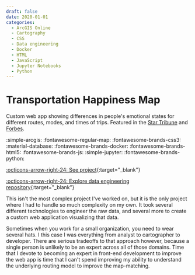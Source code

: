 ```yaml
---
draft: false 
date: 2020-01-01
categories:
  - ArcGIS Online
  - Cartography
  - CSS
  - Data engineering
  - Docker
  - HTML
  - JavaScript
  - Jupyter Notebooks
  - Python  
---
```


# Transportation Happiness Map

Custom web app showing differences in people's emotional states for different routes, modes, and times of trips. Featured in the [Star Tribune](https://www.startribune.com/university-of-minnesota-professor-lets-plan-to-make-commuting-a-happy-experience/600222929/) and [Forbes](https://www.forbes.com/sites/carltonreid/2022/10/04/cyclists-have-happiest-commute-shows-us-smartphone-app/).

:simple-arcgis:
:fontawesome-regular-map:
:fontawesome-brands-css3:
:material-database:
:fontawesome-brands-docker:
:fontawesome-brands-html5:
:fontawesome-brands-js:
:simple-jupyter:
:fontawesome-brands-python:

[:octicons-arrow-right-24: See project](https://maps.umn.edu/transportation-happiness/){:target="_blank"}  

[:octicons-arrow-right-24: Explore data engineering repository](https://github.com/travisormsby/map-matching/tree/master){:target="_blank"}  

<!-- more -->

This isn't the most complex project I've worked on, but it is the only project where I had to handle so much complexity on my own. It took several different technologies to engineer the raw data, and several more to create a custom web application visualizing that data. 

Sometimes when you work for a small organization, you need to wear several hats. I this case I was everything from analyst to cartographer to developer. There are serious tradeoffs to that approach however, because a single person is unlikely to be an expert across all of those domains. Time that I devote to becoming an expert in front-end development to improve the web app is time that I can't spend improving my ability to understand the underlying routing model to improve the map-matching. 
